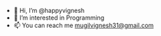 - 👋 Hi, I’m @happyvignesh
- 👀 I’m interested in Programming
- 📫 You can reach me mugilvignesh31@gmail.com
<!---
happyvignesh/happyvignesh is a ✨ special ✨ repository because its `README.md` (this file) appears on your GitHub profile.
You can click the Preview link to take a look at your changes.
--->
